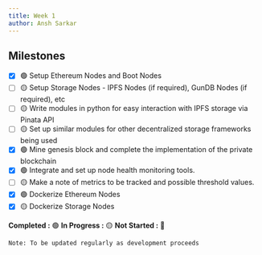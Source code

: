 ```yaml
---
title: Week 1
author: Ansh Sarkar
---
```

<!--

-->

## Milestones

- [x] 🟢 Setup Ethereum Nodes and Boot Nodes
- [ ] 🟡 Setup Storage Nodes - IPFS Nodes (if required), GunDB Nodes (if required), etc
- [ ] 🟡 Write modules in python for easy interaction with IPFS storage via Pinata API
- [ ] 🟡 Set up similar modules for other decentralized storage frameworks being used
- [x] 🟢 Mine genesis block and complete the implementation of the private blockchain
- [x] 🟢 Integrate and set up node health monitoring tools.
- [ ] 🟡 Make a note of metrics to be tracked and possible threshold values.
- [x] 🟢 Dockerize Ethereum Nodes
- [x] 🟡 Dockerize Storage Nodes

**Completed :** 🟢    **In Progress :** 🟡    **Not Started :** 🔴

```Note: To be updated regularly as development proceeds```
